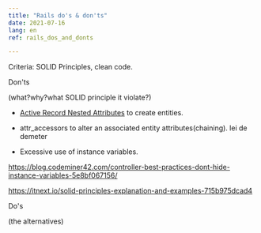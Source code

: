 ```yaml
---
title: "Rails do's & don'ts"
date: 2021-07-16
lang: en
ref: rails_dos_and_donts

---
```


Criteria: SOLID Principles, clean code.

Don'ts

(what?why?what SOLID principle it violate?)

  - [Active Record Nested Attributes](https://api.rubyonrails.org/classes/ActiveRecord/NestedAttributes/ClassMethods.html) to create entities.
  - attr_accessors to alter an associated entity attributes(chaining).
  lei de demeter

  - Excessive use of instance variables.

  https://blog.codeminer42.com/controller-best-practices-dont-hide-instance-variables-5e8bf067156/

  https://itnext.io/solid-principles-explanation-and-examples-715b975dcad4

Do's

(the alternatives)
